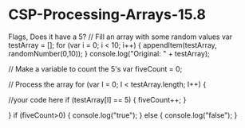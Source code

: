 # CSP-Processing-Arrays-15.8
Flags, Does it have a 5?
// Fill an array with some random values
var testArray = [];
for (var i = 0; i < 10; i++) {
  appendItem(testArray, randomNumber(0,10));
}
console.log("Original: " + testArray);

// Make a variable to count the 5's
var fiveCount = 0;

// Process the array
for (var I = 0; I < testArray.length; I++) {
  
  //your code here
  if (testArray[I] == 5) {
   fiveCount++;
  }

}
if (fiveCount>0) {
  console.log("true");
} else {
  console.log("false");
}
